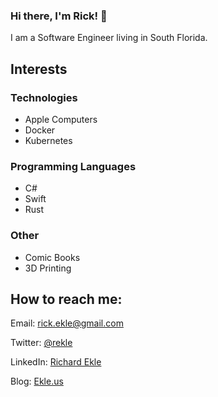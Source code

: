 ### Hi there, I'm Rick! 👋

I am a Software Engineer living in South Florida.

## Interests

### Technologies

* Apple Computers
* Docker
* Kubernetes

### Programming Languages
* C#
* Swift
* Rust

### Other

* Comic Books
* 3D Printing

## How to reach me:

Email: rick.ekle@gmail.com

Twitter: [@rekle](https://twitter.com/rekle)

LinkedIn: [Richard Ekle](https://www.linkedin.com/in/richardekle/)

Blog: [Ekle.us](https://ekle.us)


<!--
**rekle/rekle** is a ✨ _special_ ✨ repository because its `README.md` (this file) appears on your GitHub profile.

Here are some ideas to get you started:

- 🔭 I’m currently working on ...
- 🌱 I’m currently learning ...
- 👯 I’m looking to collaborate on ...
- 🤔 I’m looking for help with ...
- 💬 Ask me about ...
- 📫 How to reach me: ...
- 😄 Pronouns: ...
- ⚡ Fun fact: ...
-->
